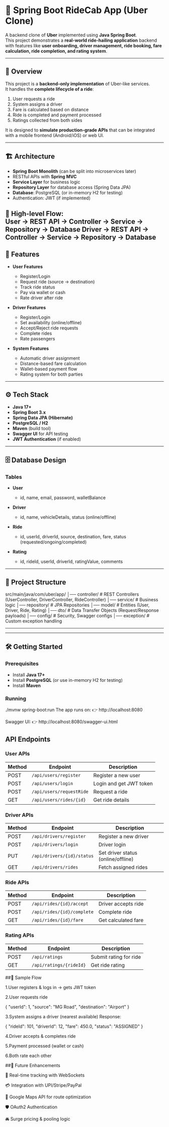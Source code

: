 # 🚖 Spring Boot RideCab App (Uber Clone) 

A backend clone of **Uber** implemented using **Java Spring Boot**.  
This project demonstrates a **real-world ride-hailing application** backend with features like **user onboarding, driver management, ride booking, fare calculation, ride completion, and rating system**.  

---

## 📝 Overview  

This project is a **backend-only implementation** of Uber-like services.  
It handles the **complete lifecycle of a ride**:  

1. User requests a ride  
2. System assigns a driver  
3. Fare is calculated based on distance  
4. Ride is completed and payment processed  
5. Ratings collected from both sides  

It is designed to **simulate production-grade APIs** that can be integrated with a mobile frontend (Android/iOS) or web UI.  

---

## 🏗️ Architecture  

- **Spring Boot Monolith** (can be split into microservices later)  
- RESTful APIs with **Spring MVC**  
- **Service Layer** for business logic  
- **Repository Layer** for database access (Spring Data JPA)  
- **Database**: PostgreSQL (or in-memory H2 for testing)  
- Authentication: JWT (if implemented)  

📌 **High-level Flow**:  
User → REST API → Controller → Service → Repository → Database
Driver → REST API → Controller → Service → Repository → Database
---

## 🚀 Features  

- **User Features**
  - Register/Login  
  - Request ride (source → destination)  
  - Track ride status  
  - Pay via wallet or cash  
  - Rate driver after ride  

- **Driver Features**
  - Register/Login  
  - Set availability (online/offline)  
  - Accept/Reject ride requests  
  - Complete rides  
  - Rate passengers  

- **System Features**
  - Automatic driver assignment  
  - Distance-based fare calculation  
  - Wallet-based payment flow  
  - Rating system for both parties  

---

## ⚙️ Tech Stack  

- **Java 17+**  
- **Spring Boot 3.x**  
- **Spring Data JPA (Hibernate)**  
- **PostgreSQL / H2**  
- **Maven** (build tool)  
- **Swagger UI** for API testing  
- **JWT Authentication** (if enabled)  

---

## 🗄️ Database Design  

### Tables  

- **User**  
  - id, name, email, password, walletBalance  

- **Driver**  
  - id, name, vehicleDetails, status (online/offline)  

- **Ride**  
  - id, userId, driverId, source, destination, fare, status (requested/ongoing/completed)  

- **Rating**  
  - id, rideId, userId, driverId, ratingValue, comments  


---

## 📂 Project Structure  

src/main/java/com/uber/app/
│── controller/ # REST Controllers (UserController, DriverController, RideController)
│── service/ # Business logic
│── repository/ # JPA Repositories
│── model/ # Entities (User, Driver, Ride, Rating)
│── dto/ # Data Transfer Objects (Request/Response payloads)
│── config/ # Security, Swagger configs
│── exception/ # Custom exception handling


---


---

## 🛠️ Getting Started  

### Prerequisites  
- Install **Java 17+**  
- Install **PostgreSQL** (or use in-memory H2 for testing)  
- Install **Maven**  

### Running
./mvnw spring-boot:run
The app runs on:
👉 http://localhost:8080

Swagger UI:
👉 http://localhost:8080/swagger-ui.html

## API Endpoints

### User APIs
| Method | Endpoint                 | Description             |
| ------ | ------------------------ | ----------------------- |
| POST   | `/api/users/register`    | Register a new user     |
| POST   | `/api/users/login`       | Login and get JWT token |
| POST   | `/api/users/requestRide` | Request a ride          |
| GET    | `/api/users/rides/{id}`  | Get ride details        |

### Driver APIs
| Method | Endpoint                   | Description                        |
| ------ | -------------------------- | ---------------------------------- |
| POST   | `/api/drivers/register`    | Register a new driver              |
| POST   | `/api/drivers/login`       | Driver login                       |
| PUT    | `/api/drivers/{id}/status` | Set driver status (online/offline) |
| GET    | `/api/drivers/rides`       | Fetch assigned rides               |

### Ride APIs
| Method | Endpoint                   | Description         |
| ------ | -------------------------- | ------------------- |
| POST   | `/api/rides/{id}/accept`   | Driver accepts ride |
| POST   | `/api/rides/{id}/complete` | Complete ride       |
| GET    | `/api/rides/{id}/fare`     | Get calculated fare |

### Rating APIs
| Method | Endpoint                | Description            |
| ------ | ----------------------- | ---------------------- |
| POST   | `/api/ratings`          | Submit rating for ride |
| GET    | `/api/ratings/{rideId}` | Get ride rating        |


##🔄 Sample Flow

1.User registers & logs in
→ gets JWT token

2.User requests ride

{
  "userId": 1,
  "source": "MG Road",
  "destination": "Airport"
}


3.System assigns a driver (nearest available)
Response:

{
  "rideId": 101,
  "driverId": 12,
  "fare": 450.0,
  "status": "ASSIGNED"
}


4.Driver accepts & completes ride

5.Payment processed (wallet or cash)

6.Both rate each other

##🔮 Future Enhancements

🚦 Real-time tracking with WebSockets

💳 Integration with UPI/Stripe/PayPal

📍 Google Maps API for route optimization

🛡️ OAuth2 Authentication

🚘 Surge pricing & pooling logic

  




